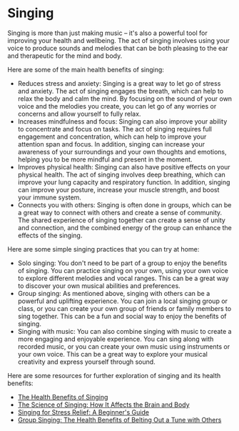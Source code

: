 # Singing

Singing is more than just making music – it's also a powerful tool for improving your health and wellbeing. The act of singing involves using your voice to produce sounds and melodies that can be both pleasing to the ear and therapeutic for the mind and body.

Here are some of the main health benefits of singing:

* Reduces stress and anxiety: Singing is a great way to let go of stress and anxiety. The act of singing engages the breath, which can help to relax the body and calm the mind. By focusing on the sound of your own voice and the melodies you create, you can let go of any worries or concerns and allow yourself to fully relax.
* Increases mindfulness and focus: Singing can also improve your ability to concentrate and focus on tasks. The act of singing requires full engagement and concentration, which can help to improve your attention span and focus. In addition, singing can increase your awareness of your surroundings and your own thoughts and emotions, helping you to be more mindful and present in the moment.
* Improves physical health: Singing can also have positive effects on your physical health. The act of singing involves deep breathing, which can improve your lung capacity and respiratory function. In addition, singing can improve your posture, increase your muscle strength, and boost your immune system.
* Connects you with others: Singing is often done in groups, which can be a great way to connect with others and create a sense of community. The shared experience of singing together can create a sense of unity and connection, and the combined energy of the group can enhance the effects of the singing.

Here are some simple singing practices that you can try at home:

* Solo singing: You don't need to be part of a group to enjoy the benefits of singing. You can practice singing on your own, using your own voice to explore different melodies and vocal ranges. This can be a great way to discover your own musical abilities and preferences.
* Group singing: As mentioned above, singing with others can be a powerful and uplifting experience. You can join a local singing group or class, or you can create your own group of friends or family members to sing together. This can be a fun and social way to enjoy the benefits of singing.
* Singing with music: You can also combine singing with music to create a more engaging and enjoyable experience. You can sing along with recorded music, or you can create your own music using instruments or your own voice. This can be a great way to explore your musical creativity and express yourself through sound.

Here are some resources for further exploration of singing and its health benefits:

* [The Health Benefits of Singing](https://www.healthline.com/health/mental-health/health-benefits-of-singing)
* [The Science of Singing: How It Affects the Brain and Body](https://www.happiful.com/the-science-of-singing-how-it-affects-the-brain-and-body/)
* [Singing for Stress Relief: A Beginner's Guide](https://www.healthline.com/health/mental-health/singing-for-stress-relief)
* [Group Singing: The Health Benefits of Belting Out a Tune with Others](https://www.apa.org/monitor/2012/07-08/singing)
